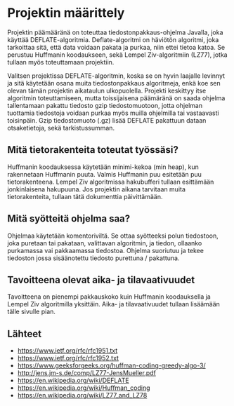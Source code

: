 Projektin määrittely
====

Projektin päämääränä on toteuttaa tiedostonpakkaus-ohjelma Javalla, joka käyttää DEFLATE-algoritmia. Deflate-algoritmi on häviötön algoritmi, joka tarkoittaa sitä, että data voidaan pakata ja purkaa, niin ettei tietoa katoa. Se perustuu Huffmanin koodaukseen, sekä Lempel Ziv-algoritmiin (LZ77), jotka tullaan myös toteuttamaan projektiin. 

Valitsen projektissa DEFLATE-algoritmin, koska se on hyvin laajalle levinnyt ja sitä käytetään osana muita tiedostonpakkaus algoritmeja, enkä koe sen olevan tämän projektin aikataulun ulkopuolella. Projekti keskittyy itse algoritmin toteuttamiseen, mutta toissijaisena päämäränä on saada ohjelma tallentamaan pakattu tiedosto gzip tiedostomuotoon, jotta ohjelman tuottamia tiedostoja voidaan purkaa myös muilla ohjelmilla tai vastaavasti toisinpäin. Gzip tiedostomuoto (.gz) lisää DEFLATE pakattuun dataan otsaketietoja, sekä tarkistussumman.


## Mitä tietorakenteita toteutat työssäsi?
Huffmanin koodauksessa käytetään minimi-kekoa (min heap), kun rakennetaan Huffmanin puuta. Valmis Huffmanin puu esitetään puu tietorakenteena. Lempel Ziv algoritmissa hakubufferi tullaan esittämään jonkinlaisena hakupuuna. Jos projektin aikana tarvitaan muita tietorakenteita, tullaan tätä dokumenttia päivittämään.

## Mitä syötteitä ohjelma saa?
Ohjelmaa käytetään komentoriviltä. Se ottaa syötteeksi polun tiedostoon, joka puretaan tai pakataan, valittavan algoritmin, ja tiedon, ollaanko purkamassa vai pakkaamassa tiedostoa. Ohjelma suoriutuu ja tekee tiedoston jossa sisäänotettu tiedosto purettuna / pakattuna.

## Tavoitteena olevat aika- ja tilavaativuudet
Tavoitteena on pienempi pakkauskoko kuin Huffmanin koodauksella ja Lempel Ziv algoritmilla yksittäin. Aika- ja tilavaativuudet tullaan lisäämään tälle sivulle pian.

## Lähteet
- https://www.ietf.org/rfc/rfc1951.txt
- https://www.ietf.org/rfc/rfc1952.txt
- https://www.geeksforgeeks.org/huffman-coding-greedy-algo-3/
- http://jens.jm-s.de/comp/LZ77-JensMueller.pdf
- https://en.wikipedia.org/wiki/DEFLATE
- https://en.wikipedia.org/wiki/Huffman_coding
- https://en.wikipedia.org/wiki/LZ77_and_LZ78
